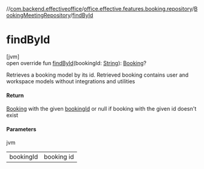 //[com.backend.effectiveoffice](../../../index.md)/[office.effective.features.booking.repository](../index.md)/[BookingMeetingRepository](index.md)/[findById](find-by-id.md)

# findById

[jvm]\
open override fun [findById](find-by-id.md)(bookingId: [String](https://kotlinlang.org/api/latest/jvm/stdlib/kotlin/-string/index.html)): [Booking](../../office.effective.model/-booking/index.md)?

Retrieves a booking model by its id. Retrieved booking contains user and workspace models without integrations and utilities

#### Return

[Booking](../../office.effective.model/-booking/index.md) with the given [bookingId](find-by-id.md) or null if booking with the given id doesn't exist

#### Parameters

jvm

| | |
|---|---|
| bookingId | booking id |
